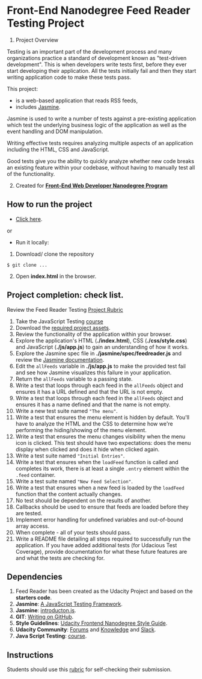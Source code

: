 # Front-End Nanodegree Feed Reader Testing Project

1. Project Overview

Testing is an important part of the development process and many organizations practice a standard of development known as "test-driven development". This is when developers write tests first, before they ever start developing their application. All the tests initially fail and then they start writing application code to make these tests pass.

This project:
- is a web-based application that reads RSS feeds,
- includes [Jasmine](http://jasmine.github.io/). 

Jasmine is used to write a number of tests against a pre-existing application which test the underlying business logic of the application as well as the event handling and DOM manipulation.

Writing effective tests requires analyzing multiple aspects of an application including the HTML, CSS and JavaScript.

Good tests give you the ability to quickly analyze whether new code breaks an existing feature within your codebase, without having to manually test all of the functionality.

2. Created for [**Front-End Web Developer Nanodegree Program**](https://eu.udacity.com/)

## How to run the project

* [Click here](...).

or 

* Run it locally:
1. Download/ clone the repository 
```
$ git clone ...
```
2. Open **index.html** in the browser.

## Project completion: check list.

Review the Feed Reader Testing [Project Rubric](https://review.udacity.com/#!/projects/3442558598/rubric)

1. Take the JavaScript Testing [course](https://www.udacity.com/course/ud549)
2. Download the [required project assets](http://github.com/udacity/frontend-nanodegree-feedreader).
3. Review the functionality of the application within your browser.
4. Explore the application's HTML (**./index.html**), CSS (**./css/style.css**) and JavaScript (**./js/app.js**) to gain an understanding of how it works.
5. Explore the Jasmine spec file in **./jasmine/spec/feedreader.js** and review the [Jasmine documentation](http://jasmine.github.io).
6. Edit the `allFeeds` variable in **./js/app.js** to make the provided test fail and see how Jasmine visualizes this failure in your application.
7. Return the `allFeeds` variable to a passing state.
8. Write a test that loops through each feed in the `allFeeds` object and ensures it has a URL defined and that the URL is not empty.
9. Write a test that loops through each feed in the `allFeeds` object and ensures it has a name defined and that the name is not empty.
10. Write a new test suite named `"The menu"`.
11. Write a test that ensures the menu element is hidden by default. You'll have to analyze the HTML and the CSS to determine how we're performing the hiding/showing of the menu element.
12. Write a test that ensures the menu changes visibility when the menu icon is clicked. This test should have two expectations: does the menu display when clicked and does it hide when clicked again.
13. Write a test suite named `"Initial Entries"`.
14. Write a test that ensures when the `loadFeed` function is called and completes its work, there is at least a single `.entry` element within the `.feed` container.
15. Write a test suite named `"New Feed Selection"`.
16. Write a test that ensures when a new feed is loaded by the `loadFeed` function that the content actually changes.
17. No test should be dependent on the results of another.
18. Callbacks should be used to ensure that feeds are loaded before they are tested.
19. Implement error handling for undefined variables and out-of-bound array access.
20. When complete - all of your tests should pass. 
21. Write a README file detailing all steps required to successfully run the application. If you have added additional tests (for Udacious Test Coverage), provide documentation for what these future features are and what the tests are checking for.

## Dependencies

1. Feed Reader has been created as the Udacity Project and based on the **starters code**.
2. **Jasmine**: [A JavaScript Testing Framework](https://jasmine.github.io/tutorials/your_first_suite).
3. **Jasmine**: [introducton.js](https://jasmine.github.io/2.0/introduction.html).
4. **GIT**: [Writing on GitHub](https://help.github.com/articles/basic-writing-and-formatting-syntax/#links).
5. **Style Guidelines**: [Udacity Frontend Nanodegree Style Guide](http://udacity.github.io/frontend-nanodegree-styleguide/index.html).
6. **Udacity Community**: [Forums](https://discussions.udacity.com/) and [Knowledge](https://knowledge.udacity.com/) and [Slack](https://slack.com/).
7. **Java Script Testing**: [course](https://eu.udacity.com/course/javascript-testing--ud549).

## Instructions

Students should use this [rubric](https://review.udacity.com/#!/rubrics/18/view) for self-checking their submission.